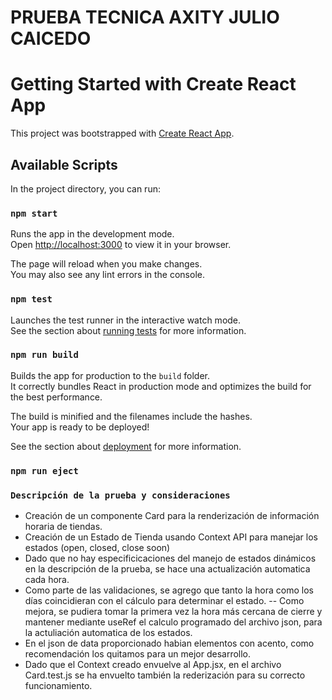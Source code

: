# PRUEBA TECNICA AXITY JULIO CAICEDO

# Getting Started with Create React App

This project was bootstrapped with [Create React App](https://github.com/facebook/create-react-app).

## Available Scripts

In the project directory, you can run:

### `npm start`

Runs the app in the development mode.\
Open [http://localhost:3000](http://localhost:3000) to view it in your browser.

The page will reload when you make changes.\
You may also see any lint errors in the console.

### `npm test`

Launches the test runner in the interactive watch mode.\
See the section about [running tests](https://facebook.github.io/create-react-app/docs/running-tests) for more information.

### `npm run build`

Builds the app for production to the `build` folder.\
It correctly bundles React in production mode and optimizes the build for the best performance.

The build is minified and the filenames include the hashes.\
Your app is ready to be deployed!

See the section about [deployment](https://facebook.github.io/create-react-app/docs/deployment) for more information.

### `npm run eject`


### `Descripción de la prueba y consideraciones`

- Creación de un componente Card para la renderización de información horaria de tiendas.
- Creación de un Estado de Tienda usando Context API para manejar los estados (open, closed, close soon)
- Dado que no hay especificicaciones del manejo de estados dinámicos en la descripción de la prueba, se hace una actualización automatica cada hora.
- Como parte de las validaciones, se agrego que tanto la hora como los días coincidieran con el cálculo para determinar el estado. 
-- Como mejora, se pudiera tomar la primera vez la hora más cercana de cierre y mantener mediante useRef el calculo programado del archivo json, para la actuliación automatica de los estados. 
- En el json de data proporcionado habian elementos con acento, como recomendación los quitamos para un mejor desarrollo.
- Dado que el Context creado envuelve al App.jsx, en el archivo Card.test.js se ha envuelto también la rederización para su correcto funcionamiento.

